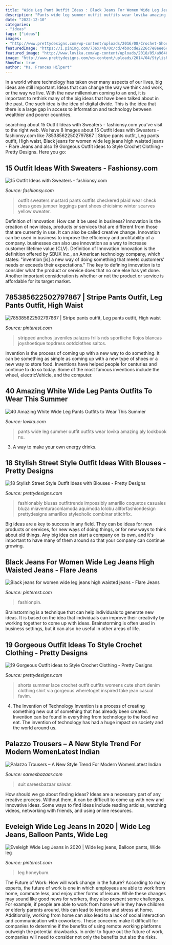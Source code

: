```yaml
---
title: "Wide Leg Pant Outfit Ideas : Black Jeans For Women Wide Leg Jeans High Waisted Jeans"
description: "Pants wide leg summer outfit outfits wear lovika amazing aly lookbook nu"
date: "2022-12-10"
categories:
- "ideas"
tags: ["ideas"]
images:
- "http://www.prettydesigns.com/wp-content/uploads/2016/08/Crochet-Shorts.jpg"
featuredImage: "https://i.pinimg.com/736x/4b/0c/cd/4b0ccde2226c7e8eee6c704903ef8c62.jpg"
featured_image: "http://www.lovika.com/wp-content/uploads/2018/05/a9646bcc-white-wide-leg-pants-for-summer-outfit-ideas-06.jpg"
image: "http://www.prettydesigns.com/wp-content/uploads/2014/04/Stylish-Outfit-Ideas-with-a-Blouse.jpg"
ShowToc: true
author: "Ms. Frances Hilpert"
---
```



In a world where technology has taken over many aspects of our lives, big ideas are still important. Ideas that can change the way we think and work, or the way we live. With the new millennium coming to an end, it is important to rethink many of the big ideas that have been talked about in the past. One such idea is the idea of digital divide. This is the idea that there is a large gap in access to information and technology between wealthier and poorer countries.

	

		
searching about 15 Outfit Ideas with Sweaters - fashionsy.com you've visit to the right web. We have 8 Images about 15 Outfit Ideas with Sweaters - fashionsy.com like 785385622502797867 | Stripe pants outfit, Leg pants outfit, High waist, Black jeans for women wide leg jeans high waisted jeans - Flare Jeans and also 19 Gorgeous Outfit ideas to Style Crochet Clothing - Pretty Designs. Here you go:
		
    
## 15 Outfit Ideas With Sweaters - Fashionsy.com

<img loading=lazy src="http://fashionsy.com/wp-content/uploads/2013/10/saffron-scarves-echarpes-sweaters-whitelook-main-single-630x923.jpg" onerror="this.onerror=null;this.src='https://tse1.mm.bing.net/th?id=OIP.pbMiT7kFITs_XUPw0R4pawHaK2&amp;pid=15.1';" alt="15 Outfit Ideas with Sweaters - fashionsy.com">

_Source: fashionsy.com_

>outfit sweaters mustard pants outfits checkered plaid wear check dress goes jumper leggings pant shoes chicisimo winter scarves yellow sweater. 

	

Definition of innovation: How can it be used in business?
Innovation is the creation of new ideas, products or services that are different from those that are currently in use. It can also be called creative change. Innovation can be used in business to improve the efficiency and profitability of a company. businesses can also use innovation as a way to increase customer lifetime value (CLV). Definition of Innovation
Innovation is the definition offered by SBUX Inc., an American technology company, which states: "invention [is] a new way of doing something that meets customers' needs or exceeds their expectations." The key to defining innovation is to consider what the product or service does that no one else has yet done. Another important consideration is whether or not the product or service is affordable for its target market.

    
## 785385622502797867 | Stripe Pants Outfit, Leg Pants Outfit, High Waist

<img loading=lazy src="https://i.pinimg.com/736x/36/6d/f6/366df6fde09b7ccd7d2c423ed4151424.jpg" onerror="this.onerror=null;this.src='https://tse2.mm.bing.net/th?id=OIP.LpjD-eCuSCivSYfuB2cFWAHaJ3&amp;pid=15.1';" alt="785385622502797867 | Stripe pants outfit, Leg pants outfit, High waist">

_Source: pinterest.com_

>stripped anchos juveniles palazos frills nds sportliche flojos blancas joyshoetique topdress ootdclothes saltos. 

	

Invention is the process of coming up with a new way to do something. It can be something as simple as coming up with a new type of shoes or a new way to store food. Inventions have helped people for centuries and continue to do so today. Some of the most famous inventions include the wheel, electricVehicle, and the computer.

    
## 40 Amazing White Wide Leg Pants Outfits To Wear This Summer

<img loading=lazy src="http://www.lovika.com/wp-content/uploads/2018/05/a9646bcc-white-wide-leg-pants-for-summer-outfit-ideas-06.jpg" onerror="this.onerror=null;this.src='https://tse2.mm.bing.net/th?id=OIP.TNWTnaULIxxpIJGe4ltqXAAAAA&amp;pid=15.1';" alt="40 Amazing White Wide Leg Pants Outfits to Wear This Summer">

_Source: lovika.com_

>pants wide leg summer outfit outfits wear lovika amazing aly lookbook nu. 

	

3. A way to make your own energy drinks.

    
## 18 Stylish Street Style Outfit Ideas With Blouses - Pretty Designs

<img loading=lazy src="http://www.prettydesigns.com/wp-content/uploads/2014/04/Stylish-Outfit-Ideas-with-a-Blouse.jpg" onerror="this.onerror=null;this.src='https://tse3.mm.bing.net/th?id=OIP.69kbIXey-gEwncDV-wO1_wHaK2&amp;pid=15.1';" alt="18 Stylish Street Style Outfit Ideas with Blouses - Pretty Designs">

_Source: prettydesigns.com_

>fashionably blusas outfittrends impossibly amarillo coquetos casuales bluza miaventuraconlamoda aquimoda lolobu allforfashiondesign prettydesigns amarillos styleoholic combinar stitchfix. 

	

Big ideas are a key to success in any field. They can be ideas for new products or services, for new ways of doing things, or for new ways to think about old things. Any big idea can start a company on its own, and it's important to have many of them around so that your company can continue growing.

    
## Black Jeans For Women Wide Leg Jeans High Waisted Jeans - Flare Jeans

<img loading=lazy src="https://i.pinimg.com/originals/2b/31/ac/2b31ac226dea82785771f252cb21a7b9.jpg" onerror="this.onerror=null;this.src='https://tse3.mm.bing.net/th?id=OIP.sdXnR5kCht614SNZOB-DuQHaJ5&amp;pid=15.1';" alt="Black jeans for women wide leg jeans high waisted jeans - Flare Jeans">

_Source: pinterest.com_

>fashionpin. 

	

Brainstorming is a technique that can help individuals to generate new ideas. It is based on the idea that individuals can improve their creativity by working together to come up with ideas. Brainstorming is often used in business settings, but it can also be useful in other areas of life.

    
## 19 Gorgeous Outfit Ideas To Style Crochet Clothing - Pretty Designs

<img loading=lazy src="http://www.prettydesigns.com/wp-content/uploads/2016/08/Crochet-Shorts.jpg" onerror="this.onerror=null;this.src='https://tse1.mm.bing.net/th?id=OIP.8kmd-YiURss78FXQiidQlAHaJa&amp;pid=15.1';" alt="19 Gorgeous Outfit ideas to Style Crochet Clothing - Pretty Designs">

_Source: prettydesigns.com_

>shorts summer lace crochet outfit outfits womens cute short denim clothing shirt via gorgeous wheretoget inspired take jean casual favim. 

	

4. The Invention of Technology
Invention is a process of creating something new out of something that has already been created. Invention can be found in everything from technology to the food we eat. The invention of technology has had a huge impact on society and the world around us.

    
## Palazzo Trousers – A New Style Trend For Modern WomenLatest Indian

<img loading=lazy src="https://www.sareesbazaar.com/blog/wp-content/uploads/2016/09/SB66_DV7_7004B.jpg" onerror="this.onerror=null;this.src='https://tse3.mm.bing.net/th?id=OIP.5S2NIvHLuHkPmtO31xZokgHaLH&amp;pid=15.1';" alt="Palazzo Trousers – A New Style Trend For Modern WomenLatest Indian">

_Source: sareesbazaar.com_

>suit sareesbazaar salwar. 

	

How should we go about finding ideas?
Ideas are a necessary part of any creative process. Without them, it can be difficult to come up with new and innovative ideas. Some ways to find ideas include reading articles, watching videos, networking with friends, and using online resources.

    
## Eveleigh Wide Leg Jeans In 2020 | Wide Leg Jeans, Balloon Pants, Wide Leg

<img loading=lazy src="https://i.pinimg.com/736x/4b/0c/cd/4b0ccde2226c7e8eee6c704903ef8c62.jpg" onerror="this.onerror=null;this.src='https://tse4.mm.bing.net/th?id=OIP.6yBaXOILGBDwEYtKJ60_1AHaLH&amp;pid=15.1';" alt="Eveleigh Wide Leg Jeans in 2020 | Wide leg jeans, Balloon pants, Wide leg">

_Source: pinterest.com_

>leg honeybum. 

	

The Future of Work: How will work change in the future?
According to many experts, the future of work is one in which employees are able to work from home, commute less, and enjoy other forms of leisure. While these changes may sound like good news for workers, they also present some challenges. For example, if people are able to work from home while they have children or elderly parents around, this can lead to tension and stress at home. Additionally, working from home can also lead to a lack of social interaction and communication with coworkers. These concerns make it difficult for companies to determine if the benefits of using remote working platforms outweigh the potential drawbacks. In order to figure out the future of work, companies will need to consider not only the benefits but also the risks.


